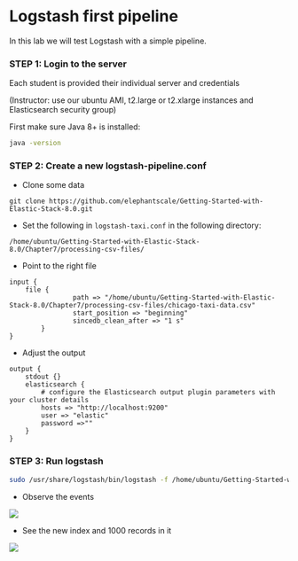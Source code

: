 # Logstash first pipeline

In this lab we will test Logstash with a simple pipeline.


### STEP 1: Login to the server

Each student is provided their individual server and credentials

(Instructor: use our ubuntu AMI, t2.large or t2.xlarge instances and Elasticsearch security group)

First make sure Java 8+ is installed:

```bash
java -version
```

### STEP 2: Create a new logstash-pipeline.conf


* Clone some data
```shell
git clone https://github.com/elephantscale/Getting-Started-with-Elastic-Stack-8.0.git
```


* Set the following in `logstash-taxi.conf` in the following directory:

```text
/home/ubuntu/Getting-Started-with-Elastic-Stack-8.0/Chapter7/processing-csv-files/
```
* Point to the right file

```text
input {
    file {
                path => "/home/ubuntu/Getting-Started-with-Elastic-Stack-8.0/Chapter7/processing-csv-files/chicago-taxi-data.csv"
                start_position => "beginning"
                sincedb_clean_after => "1 s"
        }
}
```

* Adjust the output

```text
output {
    stdout {}
    elasticsearch {
        # configure the Elasticsearch output plugin parameters with your cluster details
        hosts => "http://localhost:9200"
        user => "elastic"
        password =>""
    }
}

```
### STEP 3: Run logstash

```bash
sudo /usr/share/logstash/bin/logstash -f /home/ubuntu/Getting-Started-with-Elastic-Stack-8.0/Chapter7/processing-csv-files/logstash-taxi.conf 
```

* Observe the events

![](../images/29.png)

* See the new index and 1000 records in it

![](../images/30.png)


